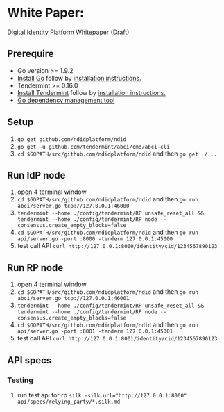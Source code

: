 # White Paper:
[Digital Identity Platform Whitepaper (Draft)](https://docs.google.com/document/d/1SKydNM-Nyox62m3vuvYgFYCr8ABVQV8RhjwiMjdCpQ8/edit)

## Prerequire
- Go version >= 1.9.2
- [Install Go](https://golang.org/dl/) follow by [installation instructions.](https://golang.org/doc/install)
- Tendermint >= 0.16.0
- [Install Tendermint](http://tendermint.readthedocs.io/projects/tools/en/master/index.html) follow by [installation instructions.](http://tendermint.readthedocs.io/projects/tools/en/master/install.html)
- [Go dependency management tool](https://github.com/golang/dep)

## Setup
1. `go get github.com/ndidplatform/ndid`
1. `go get -u github.com/tendermint/abci/cmd/abci-cli`
1. `cd $GOPATH/src/github.com/ndidplatform/ndid` and then `go get ./...`

## Run IdP node
1. open 4 terminal window
1. `cd $GOPATH/src/github.com/ndidplatform/ndid` and then `go run abci/server.go tcp://127.0.0.1:46000`
1. `tendermint --home ./config/tendermint/RP unsafe_reset_all && tendermint --home ./config/tendermint/RP node --consensus.create_empty_blocks=false`
1. `cd $GOPATH/src/github.com/ndidplatform/ndid` and then `go run api/server.go -port :8000 -tenderm 127.0.0.1:45000`
1. test call API `curl http://127.0.0.1:8000/identity/cid/1234567890123`

## Run RP node
1. open 4 terminal window
1. `cd $GOPATH/src/github.com/ndidplatform/ndid` and then `go run abci/server.go tcp://127.0.0.1:46001`
1. `tendermint --home ./config/tendermint/RP unsafe_reset_all && tendermint --home ./config/tendermint/RP node --consensus.create_empty_blocks=false`
1. `cd $GOPATH/src/github.com/ndidplatform/ndid` and then `go run api/server.go -port :8001 -tenderm 127.0.0.1:45001`
1. test call API `curl http://127.0.0.1:8001/identity/cid/1234567890123`

## API specs
### Testing
1. run test api for rp `silk -silk.url="http://127.0.0.1:8000" api/specs/relying_party/*.silk.md`

